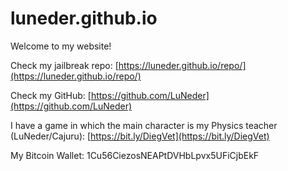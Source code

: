 # luneder.github.io
Welcome to my website!

Check my jailbreak repo: [https://luneder.github.io/repo/](https://luneder.github.io/repo/)

Check my GitHub: [https://github.com/LuNeder](https://github.com/LuNeder)

I have a game in which the main character is my Physics teacher (LuNeder/Cajuru): [https://bit.ly/DiegVet](https://bit.ly/DiegVet)

My Bitcoin Wallet: 1Cu56CiezosNEAPtDVHbLpvx5UFiCjbEkF
